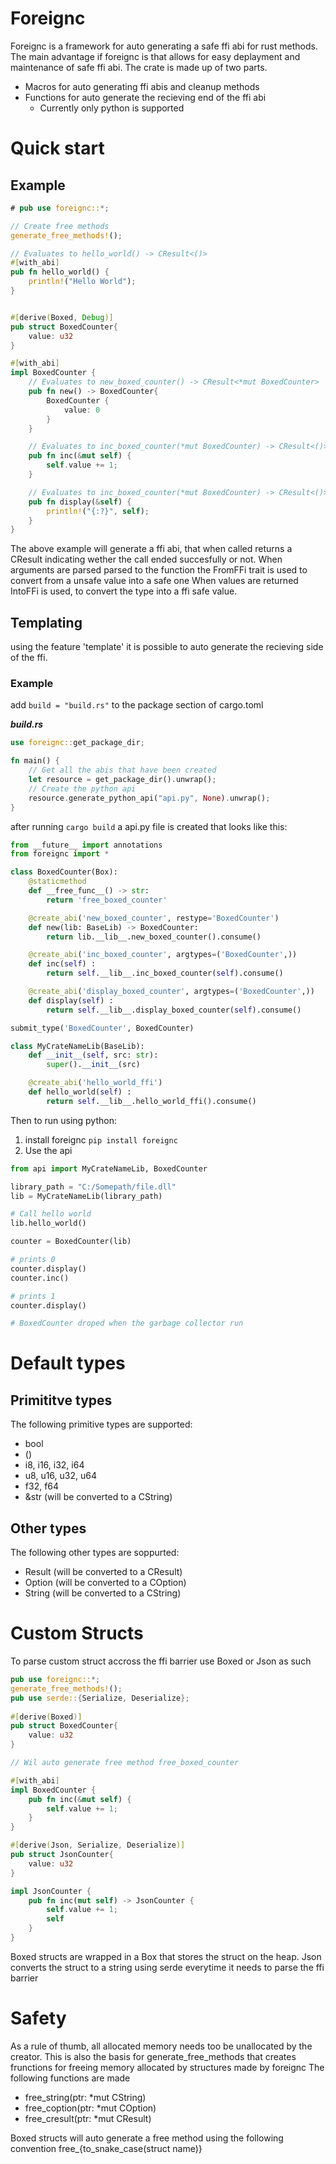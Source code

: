 # Foreignc
Foreignc is a framework for auto generating a safe ffi abi for rust methods.
The main advantage if foreignc is that allows for easy deplayment and maintenance of safe ffi abi.
The crate is made up of two parts.
 - Macros for auto generating ffi abis and cleanup methods
 - Functions for auto generate the recieving end of the ffi abi
    - Currently only python is supported

# Quick start
## Example

```rust
# pub use foreignc::*;

// Create free methods
generate_free_methods!();

// Evaluates to hello_world() -> CResult<()>
#[with_abi]
pub fn hello_world() {
    println!("Hello World");
}


#[derive(Boxed, Debug)]
pub struct BoxedCounter{
    value: u32
}

#[with_abi]
impl BoxedCounter {
    // Evaluates to new_boxed_counter() -> CResult<*mut BoxedCounter>
    pub fn new() -> BoxedCounter{
        BoxedCounter {
            value: 0
        }
    }

    // Evaluates to inc_boxed_counter(*mut BoxedCounter) -> CResult<()>
    pub fn inc(&mut self) {
        self.value += 1;
    }

    // Evaluates to inc_boxed_counter(*mut BoxedCounter) -> CResult<()>
    pub fn display(&self) {
        println!("{:?}", self);
    }
}
```

The above example will generate a ffi abi, that when called returns a CResult indicating wether the call ended succesfully or not.
When arguments are parsed parsed to the function the FromFFi trait is used to convert from a unsafe value into a safe one
When values are returned IntoFFi is used, to convert the type into a ffi safe value.

## Templating
using the feature 'template' it is possible to auto generate the recieving side of the ffi.

### Example
add `build = "build.rs"` to the package section of cargo.toml

***build.rs***
```rust
use foreignc::get_package_dir;

fn main() {
    // Get all the abis that have been created
    let resource = get_package_dir().unwrap();
    // Create the python api
    resource.generate_python_api("api.py", None).unwrap();
}
```

after running ```cargo build``` a api.py file is created that looks like this:

```python
from __future__ import annotations
from foreignc import *

class BoxedCounter(Box):
    @staticmethod
    def __free_func__() -> str:
        return 'free_boxed_counter'

    @create_abi('new_boxed_counter', restype='BoxedCounter')
    def new(lib: BaseLib) -> BoxedCounter:
        return lib.__lib__.new_boxed_counter().consume()

    @create_abi('inc_boxed_counter', argtypes=('BoxedCounter',))
    def inc(self) :
        return self.__lib__.inc_boxed_counter(self).consume()

    @create_abi('display_boxed_counter', argtypes=('BoxedCounter',))
    def display(self) :
        return self.__lib__.display_boxed_counter(self).consume()

submit_type('BoxedCounter', BoxedCounter)

class MyCrateNameLib(BaseLib):
    def __init__(self, src: str):
        super().__init__(src)

    @create_abi('hello_world_ffi')
    def hello_world(self) :
        return self.__lib__.hello_world_ffi().consume()
```

Then to run using python:
 1. install foreignc `pip install foreignc`
 2. Use the api
```python
from api import MyCrateNameLib, BoxedCounter

library_path = "C:/Somepath/file.dll"
lib = MyCrateNameLib(library_path)

# Call hello world
lib.hello_world()

counter = BoxedCounter(lib)

# prints 0
counter.display()
counter.inc()

# prints 1
counter.display()

# BoxedCounter droped when the garbage collector run
```

# Default types
## Primititve types
The following primitive types are supported:
 - bool
 - ()
 - i8, i16, i32, i64
 - u8, u16, u32, u64
 - f32, f64
 - &str (will be converted to a CString)

## Other types
The following other types are soppurted:
- Result (will be converted to a CResult)
- Option (will be converted to a COption)
- String (will be converted to a CString)

# Custom Structs

To parse custom struct accross the ffi barrier use Boxed or Json as such
```rust
pub use foreignc::*;
generate_free_methods!();
pub use serde::{Serialize, Deserialize};
   
#[derive(Boxed)]
pub struct BoxedCounter{
    value: u32
}

// Wil auto generate free method free_boxed_counter

#[with_abi]
impl BoxedCounter {
    pub fn inc(&mut self) {
        self.value += 1;
    }
}

#[derive(Json, Serialize, Deserialize)]
pub struct JsonCounter{
    value: u32
}

impl JsonCounter {
    pub fn inc(mut self) -> JsonCounter {
        self.value += 1;
        self
    }
}
```

Boxed structs are wrapped in a Box that stores the struct on the heap.
Json converts the struct to a string using serde everytime it needs to parse the ffi barrier

# Safety
As a rule of thumb, all allocated memory needs too be unallocated by the creator. 
This is also the basis for generate_free_methods that creates frunctions for freeing memory allocated by structures made by foreignc
The following functions are made
 - free_string(ptr: *mut CString)
 - free_coption(ptr: *mut COption)
 - free_cresult(ptr: *mut CResult)

Boxed structs will auto generate a free method using the following convention free_{to_snake_case(struct name)}

